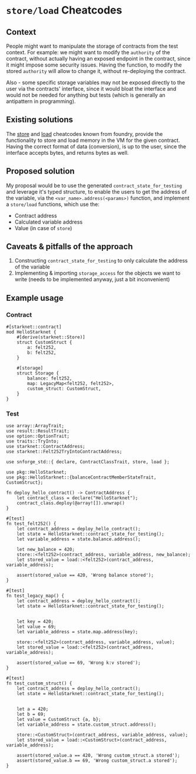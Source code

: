 # `store/load` Cheatcodes

## Context

People might want to manipulate the storage of contracts from the test context.
For example: we might want to modify the `authority` of the contract, without actually having an exposed endpoint in the contract,
since it might impose some security issues. Having the function, to modify the stored `authority` will allow to change it,
without re-deploying the contract.

Also - some specific storage variables may not be exposed directly to the user via the contracts' interface, since it
would bloat the interface and would not be needed for anything but tests (which is generally an antipattern in programming).

## Existing solutions

The [store](https://book.getfoundry.sh/cheatcodes/store) and [load](https://book.getfoundry.sh/cheatcodes/load) cheatcodes known from foundry,
provide the functionality to store and load memory in the VM for the given contract.
Having the correct format of data (conversion), is up to the user, since the interface accepts bytes, and returns bytes as well.

## Proposed solution

My proposal would be to use the generated `contract_state_for_testing` and leverage it's typed structure, to
enable the users to get the address of the variable, via the `<var_name>.address(<params>)` function, and
implement a `store/load` functions, which use the:

- Contract address
- Calculated variable address
- Value (in case of `store`)

## Caveats & pitfalls of the approach

1. Constructing `contract_state_for_testing` to only calculate the address of the variable
2. Implementing & importing `storage_access` for the objects we want to write (needs to be implemented anyway, just a bit inconvenient)

## Example usage

### Contract

```cairo
#[starknet::contract]
mod HelloStarknet {
    #[derive(starknet::Store)]
    struct CustomStruct {
        a: felt252,
        b: felt252,
    }

    #[storage]
    struct Storage {
        balance: felt252,
        map: LegacyMap<felt252, felt252>,
        custom_struct: CustomStruct,
    }
}
```

### Test

```cairo
use array::ArrayTrait;
use result::ResultTrait;
use option::OptionTrait;
use traits::TryInto;
use starknet::ContractAddress;
use starknet::Felt252TryIntoContractAddress;

use snforge_std::{ declare, ContractClassTrait, store, load };

use pkg::HelloStarknet;
use pkg::HelloStarknet::{balanceContractMemberStateTrait, CustomStruct};

fn deploy_hello_contract() -> ContractAddress {
    let contract_class = declare("HelloStarknet");
    contract_class.deploy(@array![]).unwrap()
}

#[test]
fn test_felt252() {
    let contract_address = deploy_hello_contract();
    let state = HelloStarknet::contract_state_for_testing();
    let variable_address = state.balance.address();

    let new_balance = 420;
    store::<felt252>(contract_address, variable_address, new_balance);
    let stored_value = load::<felt252>(contract_address, variable_address);

    assert(stored_value == 420, 'Wrong balance stored');
}

#[test]
fn test_legacy_map() {
    let contract_address = deploy_hello_contract();
    let state = HelloStarknet::contract_state_for_testing();


    let key = 420;
    let value = 69;
    let variable_address = state.map.address(key);

    store::<felt252>(contract_address, variable_address, value);
    let stored_value = load::<felt252>(contract_address, variable_address);

    assert(stored_value == 69, 'Wrong k:v stored');
}

#[test]
fn test_custom_struct() {
    let contract_address = deploy_hello_contract();
    let state = HelloStarknet::contract_state_for_testing();


    let a = 420;
    let b = 69;
    let value = CustomStruct {a, b};
    let variable_address = state.custom_struct.address();

    store::<CustomStruct>(contract_address, variable_address, value);
    let stored_value = load::<CustomStruct>(contract_address, variable_address);

    assert(stored_value.a == 420, 'Wrong custom_struct.a stored');
    assert(stored_value.b == 69, 'Wrong custom_struct.a stored');
}
```
